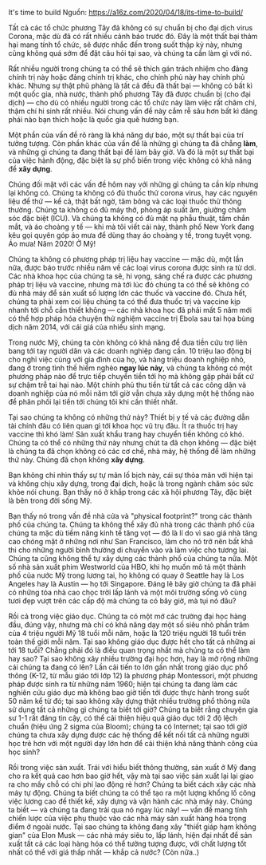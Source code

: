 It's time to build
Nguồn: https://a16z.com/2020/04/18/its-time-to-build/

Tất cả các tổ chức phương Tây đã không có sự chuẩn bị cho đại dịch virus Corona, mặc dù đã có rất nhiều cảnh báo trước đó. Đây là một thất bại thảm hại mang tính tổ chức, sẽ được nhắc đến trong suốt thập kỷ này, nhưng cũng không quá sớm để đặt câu hỏi tại sao, và chúng ta cần làm gì với nó. 

Rất nhiều người trong chúng ta có thể sẽ thích gán trách nhiệm cho đảng chính trị này hoặc đảng chính trị khác, cho chính phủ này hay chính phủ khác. Nhưng sự thật phũ phàng là tất cả đều đã thất bại — không có bất kì một quốc gia, nhà nước, thành phố phương Tây đã được chuẩn bị (cho đại dịch) — cho dù có nhiều người trong các tổ chức này làm việc rất chăm chỉ, thậm chí hi sinh rất nhiều. Nói chung vấn đề này cắm rễ sâu hơn bất kì đảng phái nào bạn thích hoặc là quốc gia quê hương bạn. 

Một phần của vấn đề rõ ràng là khả năng dự báo, một sự thất bại của trí tưởng tượng. Còn phần khác của vấn đề là những gì chúng ta đã chẳng **làm**, và những gì chúng ta đang thất bại để làm bây giờ. Và đó là một sự thất bại của việc hành động, đặc biệt là sự phổ biến trong việc không có khả năng để **xây dựng**.

Chúng đối mặt với các vấn đề hôm nay với những gì chúng ta cần kíp nhưng lại không có. Chúng ta không có đủ thuốc thử corona virus, hay các nguyên liệu để thử — kể cả, thật bất ngờ, tăm bông và các loại thuốc thử thông thường. Chúng ta không có đủ máy thở, phòng áp suất âm, giường chăm sóc đặc biệt (ICU). Và chúng ta không có đủ mặt nạ phẫu thuật, tấm chắn mắt, và áo choàng y tế — khi mà tôi viết cái này, thành phố New York đang kêu gọi quyên góp áo mưa để dùng thay áo choàng y tế, trong tuyệt vọng. Áo mưa! Năm 2020! Ở Mỹ! 

Chúng ta không có phương pháp trị liệu hay vaccine — mặc dù, một lần nữa, được báo trước nhiều năm về các loại virus corona được sinh ra từ dơi. Các nhà khoa học của chúng ta sẽ, hi vọng, sáng chế ra được các phương pháp trị liệu và vaccine, nhưng mà tới lúc đó chúng ta có thể sẽ không có đủ nhà máy để sản xuất số lượng lớn các thuốc và vaccine đó. Chưa hết, chúng ta phải xem coi liệu chúng ta có thể đưa thuốc trị và vaccine kịp nhanh tới chỗ cần thiết không — các nhà khoa học đã phải mất 5 năm mới có thể hợp pháp hóa chuyện thử nghiệm vaccine trị Ebola sau tai họa bùng dịch năm 2014, với cái giá của nhiều sinh mạng. 

Trong nước Mỹ, chúng ta còn không có khả năng để đưa tiền cứu trợ liên bang tới tay người dân và các doanh nghiệp đang cần. 10 triệu lao động bị cho nghỉ việc cùng với gia đình của họ, và hàng triệu doanh nghiệp nhỏ, đang ở trong tình thế hiểm nghèo **ngay lúc này**, và chúng ta không có một phương pháp nào để trực tiếp chuyển tiền tới họ mà không gặp phải bất cứ sự chậm trễ tai hại nào. Một chính phủ thu tiền từ tất cả các công dân và doanh nghiệp của nó mỗi năm tới giờ vẫn chưa xây dựng một hệ thống nào để phân phối lại tiền tới chúng tôi khi cần thiết nhất.

Tại sao chúng ta không có những thứ này? Thiết bị y tế và các đường dẫn tài chính đâu có liên quan gì tới khoa học vũ trụ đâu. Ít ra thuốc trị hay vaccine thì khó làm! Sản xuất khẩu trang hay chuyển tiền không có khó. Chúng ta có thể có những thứ này nhưng chút ta đã chọn không — đặc biệt là chúng ta đã chọn không có các cơ chế, nhà máy, hệ thống để làm những thứ này. Chúng đã chọn không **xây dựng**.

Bạn không chỉ nhìn thấy sự tự mãn lố bịch này, cái sự thỏa mãn với hiện tại và không chịu xây dựng, trong đại dịch, hoặc là trong ngành chăm sóc sức khỏe nói chung. Bạn thấy nó ở khắp trong các xã hội phương Tây, đặc biệt là bên trong đời sống Mỹ. 

Bạn thấy nó trong vấn đề nhà cửa và "physical footprint?" trong các thành phố của chúng ta. Chúng ta không thể xây đủ nhà trong các thành phố của chúng ta mặc dù tiềm năng kinh tế tăng vọt — đó là lí do vì sao giá nhà tăng cao chóng mặt ở những nơi như San Francisco, làm cho nó trở nên bất khả thi cho những người bình thường di chuyển vào và làm việc cho tương lai. Chúng ta cũng không thể tự xây dựng các thành phố của chúng ta nữa. Một số nhà sản xuất phim Westworld của HBO, khi họ muốn mô tả một thành phố của nước Mỹ trong lương tai, họ không có quay ở Seattle hay là Los Angeles hay là Austin — họ tới Singapore. Đáng lẽ bây giờ chúng ta đã phải có những tòa nhà cao chọc trời lấp lánh và một môi trường sống vô cùng tươi đẹp vượt trên các cấp độ mà chúng ta có bây giờ, mà tụi nó đâu? 

Rồi cả trong việc giáo dục. Chúng ta có một mớ các trường đại học hàng đầu, đúng vậy, nhưng mà chỉ có khả năng dạy một số siêu nhỏ phần trăm của 4 triệu người Mỹ 18 tuổi mỗi năm, hoặc là 120 triệu người 18 tuổi trên toàn thế giới mỗi năm. Tại sao không giáo dục được hết cho tất cả những ai tới 18 tuổi? Chẳng phải đó là điều quan trọng nhất mà chúng ta có thể làm hay sao? Tại sao không xây nhiều trường đại học hơn, hay là mở rộng những cái chúng ta đang có lên? Lần cải tiến to lớn gần nhất trong giáo dục phổ thông (K-12, từ mẫu giáo tới lớp 12) là phương pháp Montessori, một phương pháp được sinh ra từ những năm 1960; hiện tại chúng ta đang làm các nghiên cứu giáo dục mà không bao giờ tiến tới được thực hành trong suốt 50 năm kể từ đó; tại sao không xây dựng thật nhiều trường phổ thông nữa sử dụng tất cả những gì chúng ta biết tới giờ? Chúng ta biết rằng chuyện gia sư 1-1 rất đáng tin cậy, có thể cải thiện hiệu quả giáo dục tới 2 độ lệch chuẩn (hiệu ứng 2 sigma của Bloom); chúng ta có Internet; tại sao tới giờ chúng ta chưa xây dựng được các hệ thống để kết nối tất cả những người học trẻ hơn với một người dạy lớn hơn để cải thiện khả năng thành công của học sinh? 

Rồi trong việc sản xuất. Trái với hiểu biết thông thường, sản xuất ở Mỹ đang cho ra kết quả cao hơn bao giờ hết, vậy mà tại sao việc sản xuất lại lại giao ra cho mấy chỗ có chi phí lao động rẻ hơn? Chúng ta biết cách xây các nhà máy tự động. Chúng ta biết chúng ta có thể tạo ra một lượng khổng lồ công việc lương cao để thiết kế, xây dựng và vận hành các nhà máy này. Chúng ta biết — và chúng ta đang trải qua nó ngay lúc này! — vấn đề mang tính chiến lược của việc phụ thuộc vào các nhà máy sản xuất hàng hóa trọng điểm ở ngoài nước. Tại sao chúng ta không đang xây "thiết giáp hạm không gian" của Elon Musk — các nhà máy siêu to, lấp lánh, hiện đại nhất để sản xuất tất cả các loại hàng hóa có thể tưởng tượng được, với chất lượng tốt nhất có thể với giá thấp nhất — khắp cả nước? (Còn nữa..)
